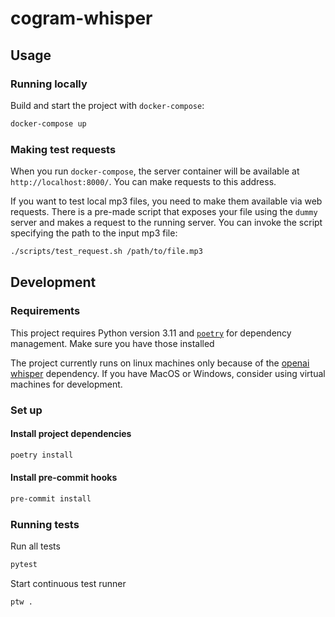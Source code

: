 # cogram-whisper

## Usage

### Running locally

Build and start the project with `docker-compose`:

```sh
docker-compose up
```

### Making test requests

When you run `docker-compose`, the server container will be available at `http://localhost:8000/`. You can make requests to this address.

If you want to test local mp3 files, you need to make them available via web requests. There is a pre-made script that exposes your file using the `dummy` server and makes a request to the running server.
You can invoke the script specifying the path to the input mp3 file:

```sh
./scripts/test_request.sh /path/to/file.mp3
```

## Development

### Requirements

This project requires Python version 3.11 and [`poetry`](https://python-poetry.org/) for dependency management. Make sure you have those installed

The project currently runs on linux machines only because of the [openai whisper](https://github.com/openai/whisper) dependency. If you have MacOS or Windows, consider using virtual machines for development.

### Set up

#### Install project dependencies

```sh
poetry install
```

#### Install pre-commit hooks

```sh
pre-commit install
```

### Running tests

Run all tests

```sh
pytest
```

Start continuous test runner

```sh
ptw .
```
